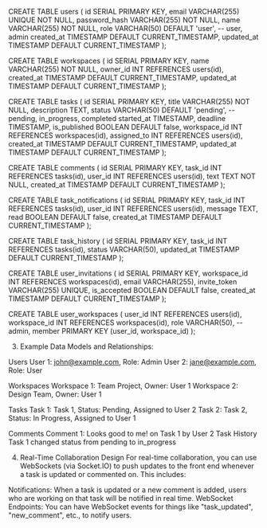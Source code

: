 CREATE TABLE users (
    id SERIAL PRIMARY KEY,
    email VARCHAR(255) UNIQUE NOT NULL,
    password_hash VARCHAR(255) NOT NULL,
    name VARCHAR(255) NOT NULL,
    role VARCHAR(50) DEFAULT 'user',  -- user, admin
    created_at TIMESTAMP DEFAULT CURRENT_TIMESTAMP,
    updated_at TIMESTAMP DEFAULT CURRENT_TIMESTAMP
);

CREATE TABLE workspaces (
    id SERIAL PRIMARY KEY,
    name VARCHAR(255) NOT NULL,
    owner_id INT REFERENCES users(id),
    created_at TIMESTAMP DEFAULT CURRENT_TIMESTAMP,
    updated_at TIMESTAMP DEFAULT CURRENT_TIMESTAMP
);

CREATE TABLE tasks (
    id SERIAL PRIMARY KEY,
    title VARCHAR(255) NOT NULL,
    description TEXT,
    status VARCHAR(50) DEFAULT 'pending', -- pending, in_progress, completed
    started_at TIMESTAMP,
    deadline TIMESTAMP,
    is_published BOOLEAN DEFAULT false,
    workspace_id INT REFERENCES workspaces(id),
    assigned_to INT REFERENCES users(id),
    created_at TIMESTAMP DEFAULT CURRENT_TIMESTAMP,
    updated_at TIMESTAMP DEFAULT CURRENT_TIMESTAMP
);

CREATE TABLE comments (
    id SERIAL PRIMARY KEY,
    task_id INT REFERENCES tasks(id),
    user_id INT REFERENCES users(id),
    text TEXT NOT NULL,
    created_at TIMESTAMP DEFAULT CURRENT_TIMESTAMP
);

CREATE TABLE task_notifications (
    id SERIAL PRIMARY KEY,
    task_id INT REFERENCES tasks(id),
    user_id INT REFERENCES users(id),
    message TEXT,
    read BOOLEAN DEFAULT false,
    created_at TIMESTAMP DEFAULT CURRENT_TIMESTAMP
);

CREATE TABLE task_history (
    id SERIAL PRIMARY KEY,
    task_id INT REFERENCES tasks(id),
    status VARCHAR(50),
    updated_at TIMESTAMP DEFAULT CURRENT_TIMESTAMP
);

CREATE TABLE user_invitations (
    id SERIAL PRIMARY KEY,
    workspace_id INT REFERENCES workspaces(id),
    email VARCHAR(255),
    invite_token VARCHAR(255) UNIQUE,
    is_accepted BOOLEAN DEFAULT false,
    created_at TIMESTAMP DEFAULT CURRENT_TIMESTAMP
);

CREATE TABLE user_workspaces (
    user_id INT REFERENCES users(id),
    workspace_id INT REFERENCES workspaces(id),
    role VARCHAR(50), -- admin, member
    PRIMARY KEY (user_id, workspace_id)
);

3. Example Data Models and Relationships:

Users
User 1: john@example.com, Role: Admin
User 2: jane@example.com, Role: User

Workspaces
Workspace 1: Team Project, Owner: User 1
Workspace 2: Design Team, Owner: User 1

Tasks
Task 1: Task 1, Status: Pending, Assigned to User 2
Task 2: Task 2, Status: In Progress, Assigned to User 1

Comments
Comment 1: Looks good to me! on Task 1 by User 2
Task History
Task 1 changed status from pending to in_progress

4. Real-Time Collaboration Design
For real-time collaboration, you can use WebSockets (via Socket.IO) to push updates to the front end whenever a task is updated or commented on. This includes:

Notifications: When a task is updated or a new comment is added, users who are working on that task will be notified in real time.
WebSocket Endpoints: You can have WebSocket events for things like "task_updated", "new_comment", etc., to notify users.